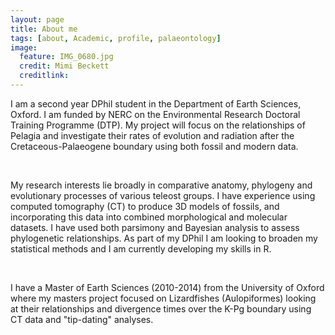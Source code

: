 ```yaml
---
layout: page
title: About me
tags: [about, Academic, profile, palaeontology]
image:
  feature: IMG_0680.jpg
  credit: Mimi Beckett
  creditlink: 
---
```


I am a second year DPhil student in the Department of Earth Sciences, Oxford. I am funded by NERC on the Environmental Research Doctoral Training Programme (DTP). My project will focus on the relationships of Pelagia and investigate their rates of evolution and radiation after the Cretaceous-Palaeogene boundary using both fossil and modern data. 

<br/> 

My research interests lie broadly in comparative anatomy, phylogeny and evolutionary processes of various teleost groups. I have experience using computed tomography (CT) to produce 3D models of fossils, and incorporating this data into combined morphological and molecular datasets. I have used both parsimony and Bayesian analysis to assess phylogenetic relationships. As part of my DPhil I am looking to broaden my statistical methods and I am currently developing my skills in R. 

<br/> 

I have a Master of Earth Sciences (2010-2014) from the University of Oxford where my masters project focused on Lizardfishes (Aulopiformes) looking at their relationships and divergence times over the K-Pg boundary using CT data and "tip-dating" analyses.


